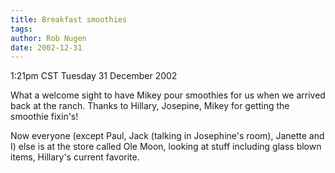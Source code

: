 ```yaml
---
title: Breakfast smoothies
tags: 
author: Rob Nugen
date: 2002-12-31
---
```


<p class=date>1:21pm CST Tuesday 31 December 2002</p>

<p>What a welcome sight to have Mikey pour smoothies for us when we
arrived back at the ranch.  Thanks to Hillary, Josepine, Mikey for
getting the smoothie fixin's!</p>

<p>Now everyone (except Paul, Jack (talking in Josephine's room),
Janette and I) else is at the store called Ole Moon, looking at stuff
including glass blown items, Hillary's current favorite.</p>

